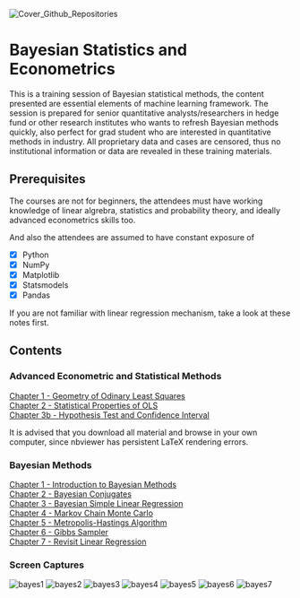 ![Cover_Github_Repositories](https://user-images.githubusercontent.com/59842360/180305837-4d6e5370-b894-45f1-ab3b-dd405bb207bd.jpg)

# Bayesian Statistics and Econometrics
This is a training session of Bayesian statistical methods, the content presented are essential elements of machine learning framework. The session is prepared for senior quantitative analysts/researchers in hedge fund or other research institutes who wants to refresh Bayesian methods quickly,  also perfect for grad student who are interested in quantitative methods in industry. All proprietary data and cases are censored, thus no institutional information or data are revealed in these training materials. 

## Prerequisites
The courses are not for beginners, the attendees must have working knowledge of linear algrebra, statistics and probability theory, and ideally advanced econometrics skills too.

And also the attendees are assumed to have constant exposure of

- [x] Python
- [x] NumPy
- [x] Matplotlib
- [x] Statsmodels
- [x] Pandas

If you are not familiar with linear regression mechanism, take a look at these notes first.
## Contents
### Advanced Econometric and Statistical Methods<br>
[Chapter 1 - Geometry of Odinary Least Squares](https://nbviewer.org/github/MacroAnalyst/Advanced_Quantitative_Methods/blob/main/Chapter%201%20-%20Geometry%20of%20Ordinary%20Least%20Squares.ipynb)<br>
[Chapter 2 - Statistical Properties of OLS](https://github.com/MacroAnalyst/Advanced_Quantitative_Methods/blob/main/Chapter%202%20-%20Statistical%20Properties%20of%20OLS.ipynb)<br>
[Chapter 3b - Hypothesis Test and Confidence Interval](https://nbviewer.org/github/MacroAnalyst/Advanced_Quantitative_Methods/blob/main/Chapter%203%20-%20Hypothesis%20Test%20and%20Confidence%20Interval.ipynb)<br>

It is advised that you download all material and browse in your own computer, since nbviewer has persistent LaTeX rendering errors.
### Bayesian Methods
[Chapter 1 - Introduction to Bayesian Methods](https://nbviewer.org/github/MacroAnalyst/Advanced_Quantitative_Methods/blob/main/Chapter%201%20-%20Overview%20of%20Bayesian%20Approach.ipynb)<br>
[Chapter 2 - Bayesian Conjugates](https://nbviewer.org/github/MacroAnalyst/Advanced_Quantitative_Methods/blob/main/Chapter%202%20-%20%20Bayesian%20Conjugates.ipynb)<br>
[Chapter 3 - Bayesian Simple Linear Regression](https://nbviewer.org/github/MacroAnalyst/Advanced_Quantitative_Methods/blob/main/Chapter%203%20-%20Bayesian%20Simple%20Linear%20Regression.ipynb)<br>
[Chapter 4 - Markov Chain Monte Carlo](https://nbviewer.org/github/MacroAnalyst/Advanced_Quantitative_Methods/blob/main/Chapter%204%20-%20Markov%20Chain%20Monte%20Carlo.ipynb)<br>
[Chapter 5 - Metropolis-Hastings Algorithm](https://nbviewer.org/github/MacroAnalyst/Advanced_Quantitative_Methods/blob/main/Chapter%205%20-%20Metropolis-Hastings%20Algorithm.ipynb)<br>
[Chapter 6 - Gibbs Sampler](https://nbviewer.org/github/MacroAnalyst/Advanced_Quantitative_Methods/blob/main/Chapter%206%20-%20Gibbs%20Sampler.ipynb)<br>
[Chapter 7 - Revisit Linear Regression](https://nbviewer.org/github/MacroAnalyst/Advanced_Quantitative_Methods/blob/main/Chapter%207%20-%20Revisit%20Linear%20Regression%20With%20MCMC.ipynb)
### Screen Captures
![bayes1](https://user-images.githubusercontent.com/59842360/178119431-d573d883-2a78-4fd0-9332-20e360074694.jpg)
![bayes2](https://user-images.githubusercontent.com/59842360/178119421-32fdf6be-a711-4769-939e-c374ae6afc9f.jpg)
![bayes3](https://user-images.githubusercontent.com/59842360/178119423-904a9183-5694-404a-8de9-e4e0b67ac3ec.jpg)
![bayes4](https://user-images.githubusercontent.com/59842360/178119424-d359940d-609a-493b-b957-b6940affee85.jpg)
![bayes5](https://user-images.githubusercontent.com/59842360/178119425-8724e7ef-27a1-4128-97c6-660b36b6e49c.jpg)
![bayes6](https://user-images.githubusercontent.com/59842360/178119426-520d2163-aab8-4b26-9b71-d8ee6723dc08.jpg)
![bayes7](https://user-images.githubusercontent.com/59842360/178119427-4749cd2f-6a3c-43cd-826d-3d884fc526b7.jpg)
